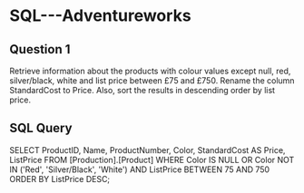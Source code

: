 # SQL---Adventureworks

## Question 1

Retrieve information about the products with colour values except null, red, silver/black, white and list price between £75 and £750. Rename the column StandardCost to Price. Also, sort the results in descending order by list price.

## SQL Query

SELECT 
    ProductID,
    Name,
    ProductNumber,
    Color,
    StandardCost AS Price,
    ListPrice
FROM 
    [Production].[Product]
WHERE 
    Color IS NULL OR Color NOT IN ('Red', 'Silver/Black', 'White') 
    AND ListPrice BETWEEN 75 AND 750
ORDER BY 
    ListPrice DESC;


